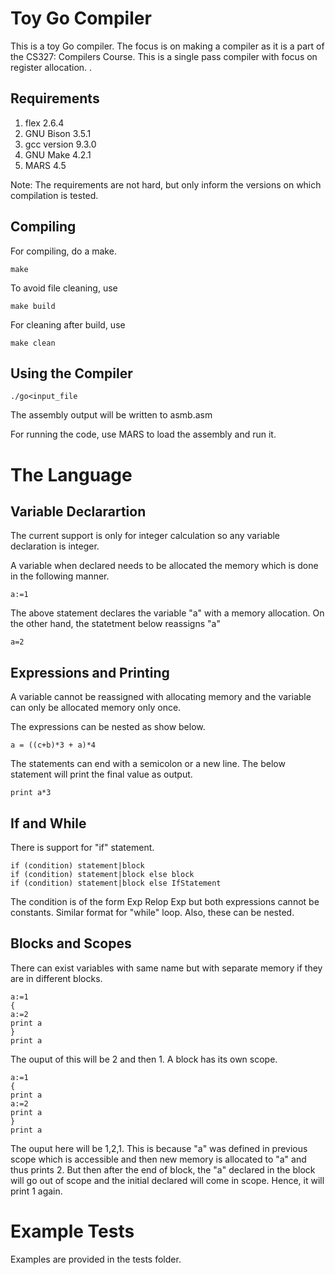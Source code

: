 # Toy Go Compiler

This is a toy Go compiler. The focus is on making a compiler as it is a part of the CS327: Compilers Course. This is a single pass compiler with focus on register allocation. .

## Requirements
1. flex 2.6.4
2. GNU Bison 3.5.1
3. gcc version 9.3.0
4. GNU Make 4.2.1
5. MARS 4.5

Note: The requirements are not hard, but only inform the versions on which compilation is tested.

## Compiling
For compiling, do a make.

```
make
```

To avoid file cleaning, use

```
make build
```

For cleaning after build, use

```
make clean
```

## Using the Compiler

```
./go<input_file

```

The assembly output will be written to asmb.asm

For running the code, use MARS to load the assembly and run it.

# The Language

## Variable Declarartion
The current support is only for integer calculation so any variable declaration is integer.

A variable when declared needs to be allocated the memory which is done in the following manner.

```
a:=1
```

The above statement declares the variable "a" with a memory allocation. On the other hand, the statetment below reassigns "a"

```
a=2
```

## Expressions and Printing
A variable cannot be reassigned with allocating memory and the variable can only be allocated memory only once.

The expressions can be nested as show below.

```
a = ((c+b)*3 + a)*4
```

The statements can end with a semicolon or a new line. The below statement will print the final value as output.

```
print a*3
```

## If and While
There is support for "if" statement.

```
if (condition) statement|block
if (condition) statement|block else block
if (condition) statement|block else IfStatement
```
The condition is of the form Exp Relop Exp but both expressions cannot be constants. Similar format for "while" loop. Also, these can be nested.

## Blocks and Scopes

There can exist variables with same name but with separate memory if they are in different blocks.

```
a:=1
{
a:=2
print a
}
print a
```

The ouput of this will be 2 and then 1. A block has its own scope.

```
a:=1
{
print a
a:=2
print a
}
print a
```

The ouput here will be 1,2,1. This is because "a" was defined in previous scope which is accessible and then new memory is allocated to "a" and thus prints 2. But then after the end of block, the "a" declared in the block will go out of scope and the initial declared will come in scope. Hence, it will print 1 again.

# Example Tests
Examples are provided in the tests folder.
